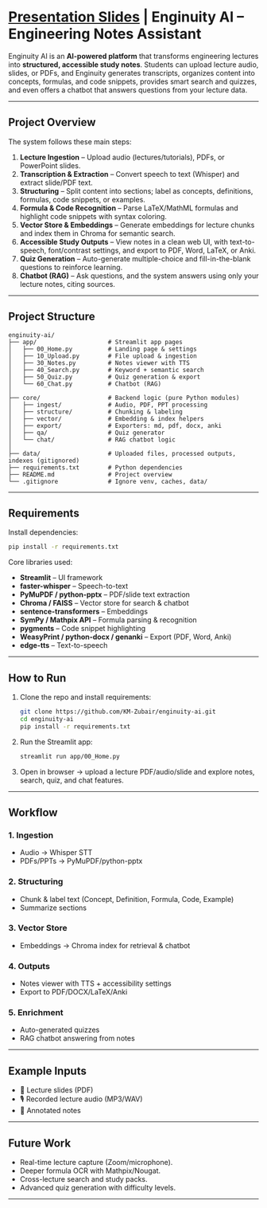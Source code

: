 # [Presentation Slides](https://docs.google.com/presentation/d/14ZhKQd_uRxixMc3ZrCBNsQ293BQTgOte0IkRgQK1ebs/edit?slide=id.SLIDES_API246794049_0#slide=id.SLIDES_API246794049_0) | Enginuity AI – Engineering Notes Assistant

Enginuity AI is an **AI-powered platform** that transforms engineering lectures into **structured, accessible study notes**. Students can upload lecture audio, slides, or PDFs, and Enginuity generates transcripts, organizes content into concepts, formulas, and code snippets, provides smart search and quizzes, and even offers a chatbot that answers questions from your lecture data.

---

## Project Overview

The system follows these main steps:

1. **Lecture Ingestion** – Upload audio (lectures/tutorials), PDFs, or PowerPoint slides.
2. **Transcription & Extraction** – Convert speech to text (Whisper) and extract slide/PDF text.
3. **Structuring** – Split content into sections; label as concepts, definitions, formulas, code snippets, or examples.
4. **Formula & Code Recognition** – Parse LaTeX/MathML formulas and highlight code snippets with syntax coloring.
5. **Vector Store & Embeddings** – Generate embeddings for lecture chunks and index them in Chroma for semantic search.
6. **Accessible Study Outputs** – View notes in a clean web UI, with text-to-speech, font/contrast settings, and export to PDF, Word, LaTeX, or Anki.
7. **Quiz Generation** – Auto-generate multiple-choice and fill-in-the-blank questions to reinforce learning.
8. **Chatbot (RAG)** – Ask questions, and the system answers using only your lecture notes, citing sources.

---

## Project Structure

```
enginuity-ai/
├── app/                    # Streamlit app pages
│   ├── 00_Home.py          # Landing page & settings
│   ├── 10_Upload.py        # File upload & ingestion
│   ├── 30_Notes.py         # Notes viewer with TTS
│   ├── 40_Search.py        # Keyword + semantic search
│   ├── 50_Quiz.py          # Quiz generation & export
│   └── 60_Chat.py          # Chatbot (RAG)
│
├── core/                   # Backend logic (pure Python modules)
│   ├── ingest/             # Audio, PDF, PPT processing
│   ├── structure/          # Chunking & labeling
│   ├── vector/             # Embedding & index helpers
│   ├── export/             # Exporters: md, pdf, docx, anki
│   ├── qa/                 # Quiz generator
│   └── chat/               # RAG chatbot logic
│
├── data/                   # Uploaded files, processed outputs, indexes (gitignored)
├── requirements.txt        # Python dependencies
├── README.md               # Project overview
└── .gitignore              # Ignore venv, caches, data/
```

---

## Requirements

Install dependencies:

```bash
pip install -r requirements.txt
```

Core libraries used:

* **Streamlit** – UI framework
* **faster-whisper** – Speech-to-text
* **PyMuPDF / python-pptx** – PDF/slide text extraction
* **Chroma / FAISS** – Vector store for search & chatbot
* **sentence-transformers** – Embeddings
* **SymPy / Mathpix API** – Formula parsing & recognition
* **pygments** – Code snippet highlighting
* **WeasyPrint / python-docx / genanki** – Export (PDF, Word, Anki)
* **edge-tts** – Text-to-speech

---

## How to Run

1. Clone the repo and install requirements:

   ```bash
   git clone https://github.com/KM-Zubair/enginuity-ai.git
   cd enginuity-ai
   pip install -r requirements.txt
   ```

2. Run the Streamlit app:

   ```bash
   streamlit run app/00_Home.py
   ```

3. Open in browser → upload a lecture PDF/audio/slide and explore notes, search, quiz, and chat features.

---

## Workflow

### 1. Ingestion

* Audio → Whisper STT
* PDFs/PPTs → PyMuPDF/python-pptx

### 2. Structuring

* Chunk & label text (Concept, Definition, Formula, Code, Example)
* Summarize sections

### 3. Vector Store

* Embeddings → Chroma index for retrieval & chatbot

### 4. Outputs

* Notes viewer with TTS + accessibility settings
* Export to PDF/DOCX/LaTeX/Anki

### 5. Enrichment

* Auto-generated quizzes
* RAG chatbot answering from notes

---

## Example Inputs

* 📄 Lecture slides (PDF)
* 🎙️ Recorded lecture audio (MP3/WAV)
* 📝 Annotated notes

---

## Future Work

* Real-time lecture capture (Zoom/microphone).
* Deeper formula OCR with Mathpix/Nougat.
* Cross-lecture search and study packs.
* Advanced quiz generation with difficulty levels.

---


